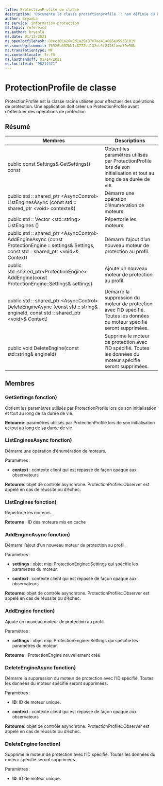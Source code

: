 ```yaml
---
title: ProtectionProfile de classe
description: 'Documente la classe protectionprofile :: non définie du kit de développement logiciel (SDK) Microsoft Information Protection (MIP).'
author: BryanLa
ms.service: information-protection
ms.topic: reference
ms.author: bryanla
ms.date: 01/13/2021
ms.openlocfilehash: 89ec101a26a0d1a25e0707ae41a866a059381019
ms.sourcegitcommit: 76926b357bbfc8772ed132ce5f2426fbea59e98b
ms.translationtype: MT
ms.contentlocale: fr-FR
ms.lasthandoff: 01/14/2021
ms.locfileid: "98214471"
---
```

# <a name="class-protectionprofile"></a>ProtectionProfile de classe 
ProtectionProfile est la classe racine utilisée pour effectuer des opérations de protection.
Une application doit créer un ProtectionProfile avant d’effectuer des opérations de protection
  
## <a name="summary"></a>Résumé
 Membres                        | Descriptions                                
--------------------------------|---------------------------------------------
public const Settings& GetSettings() const  |  Obtient les paramètres utilisés par ProtectionProfile lors de son initialisation et tout au long de sa durée de vie.
public std :: shared_ptr \<AsyncControl\> ListEnginesAsync (const std :: shared_ptr \<void\> contexte&)  |  Démarre une opération d’énumération de moteurs.
public std :: Vector \<std::string\> ListEngines ()  |  Répertorie les moteurs.
public std :: shared_ptr \<AsyncControl\> AddEngineAsync (const ProtectionEngine :: settings& Settings, const std :: shared_ptr \<void\>& Context)  |  Démarre l’ajout d’un nouveau moteur de protection au profil.
public std::shared_ptr\<ProtectionEngine\> AddEngine(const ProtectionEngine::Settings& settings)  |  Ajoute un nouveau moteur de protection au profil.
public std :: shared_ptr \<AsyncControl\> DeleteEngineAsync (const std :: string& engineId, const std :: shared_ptr \<void\>& Context)  |  Démarre la suppression du moteur de protection avec l’ID spécifié. Toutes les données du moteur spécifié seront supprimées.
public void DeleteEngine(const std::string& engineId)  |  Supprime le moteur de protection avec l’ID spécifié. Toutes les données du moteur spécifié seront supprimées.
  
## <a name="members"></a>Membres
  
### <a name="getsettings-function"></a>GetSettings fonction)
Obtient les paramètres utilisés par ProtectionProfile lors de son initialisation et tout au long de sa durée de vie.

  
**Retourne**: paramètres utilisés par ProtectionProfile lors de son initialisation et tout au long de sa durée de vie
  
### <a name="listenginesasync-function"></a>ListEnginesAsync fonction)
Démarre une opération d’énumération de moteurs.

Paramètres :  
* **context** : contexte client qui est repassé de façon opaque aux observateurs



  
**Retourne**: objet de contrôle asynchrone.
ProtectionProfile::Observer est appelé en cas de réussite ou d’échec.
  
### <a name="listengines-function"></a>ListEngines fonction)
Répertorie les moteurs.

  
**Retourne** : ID des moteurs mis en cache
  
### <a name="addengineasync-function"></a>AddEngineAsync fonction)
Démarre l’ajout d’un nouveau moteur de protection au profil.

Paramètres :  
* **settings** : objet mip::ProtectionEngine::Settings qui spécifie les paramètres du moteur. 


* **context** : contexte client qui est repassé de façon opaque aux observateurs



  
**Retourne**: objet de contrôle asynchrone.
ProtectionProfile::Observer est appelé en cas de réussite ou d’échec.
  
### <a name="addengine-function"></a>AddEngine fonction)
Ajoute un nouveau moteur de protection au profil.

Paramètres :  
* **settings** : objet mip::ProtectionEngine::Settings qui spécifie les paramètres du moteur.



  
**Retourne** : ProtectionEngine nouvellement créé
  
### <a name="deleteengineasync-function"></a>DeleteEngineAsync fonction)
Démarre la suppression du moteur de protection avec l’ID spécifié. Toutes les données du moteur spécifié seront supprimées.

Paramètres :  
* **ID**: ID de moteur unique. 


* **context** : contexte client qui est repassé de façon opaque aux observateurs



  
**Retourne**: objet de contrôle asynchrone.
ProtectionProfile::Observer est appelé en cas de réussite ou d’échec.
  
### <a name="deleteengine-function"></a>DeleteEngine fonction)
Supprime le moteur de protection avec l’ID spécifié. Toutes les données du moteur spécifié seront supprimées.

Paramètres :  
* **ID**: ID de moteur unique.

